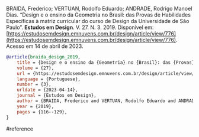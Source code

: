 BRAIDA, Frederico; VERTUAN, Rodolfo Eduardo; ANDRADE, Rodrigo Manoel Dias. “Design e o ensino da Geometria no Brasil: das Provas de Habilidades Específicas à matriz curricular do curso de Design da Universidade de São Paulo”. **Estudos em Design**. V. 27. N. 3. 2019. Disponível em: [https://estudosemdesign.emnuvens.com.br/design/article/view/776](https://estudosemdesign.emnuvens.com.br/design/article/view/776). Acesso em 14 de abril de 2023.

```bibtex
@article{braida_design_2019,
	title = {Design e o ensino da {Geometria} no {Brasil}: das {Provas} de {Habilidades} {Específicas} à matriz curricular do curso de {Design} da {Universidade} de {São} {Paulo}},
	volume = {27},
	url = {https://estudosemdesign.emnuvens.com.br/design/article/view/776},
	language = {Portuguese},
	number = {3},
	urldate = {2023-04-14},
	journal = {Estudos em Design},
	author = {BRAIDA, Frederico and VERTUAN, Rodolfo Eduardo and ANDRADE, Rodrigo Manoel Dias},
	year = {2019},
	pages = {116--129},
}
```

#reference